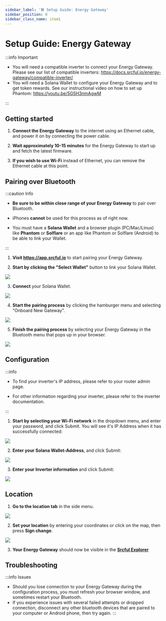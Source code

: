 ```yaml
---
sidebar_label: '🛠️ Setup Guide: Energy Gateway'
sidebar_position: 0
sidebar_class_name: item1
---
```


# Setup Guide: Energy Gateway

:::info Important

- You will need a compatible inverter to connect your Energy Gateway. Please see our list of compatible inverters: https://docs.srcful.io/energy-gateway/compatible-inverter/
- You will need a Solana Wallet to configure your Energy Gateway and to get token rewards. See our instructional video on how to set up Phantom: https://youtu.be/5G5H3nmAgwM

:::

## Getting started

1. **Connect the Energy Gateway** to the internet using an Ethernet cable, and power it on by connecting the power cable.

2. **Wait approximately 10-15 minutes** for the Energy Gateway to start up and fetch the latest firmware. 

3. **If you wish to use Wi-Fi** instead of Ethernet, you can remove the Ethernet cable at this point.

## Pairing over Bluetooth

:::caution Info 

- **Be sure to be within close range of your Energy Gateway** to pair over Bluetooth.

- iPhones **cannot** be used for this process as of right now.

- You must have a **Solana Wallet** and a browser plugin (PC/Mac/Linux) like **Phantom** or **Solflare** or an app like Phantom or Solflare (Android) to be able to link your Wallet.

:::

1. **Visit https://app.srcful.io** to start pairing your Energy Gateway.


2. **Start by clicking the "Select Wallet"** button to link your Solana Wallet.

![](../static/img/guide/step-1.png)

3. **Connect** your Solana Wallet.

![](../static/img/guide/step-2.png)

4. **Start the pairing process** by clicking the hamburger menu and selecting "Onboard New Gateway".

![](../static/img/guide/step-3.png)

5. **Finish the pairing process** by selecting your Energy Gateway in the Bluetooth menu that pops up in your browser.

![](../static/img/guide/step-4.png)


## Configuration


:::info

- To find your inverter's IP address, please refer to your router admin page.

- For other information regarding your inverter, please refer to the inverter documentation.

:::

1. **Start by selecting your Wi-Fi network** in the dropdown menu, and enter your password, and click Submit. You will see it's IP Address when it has successfully connected:

![](../static/img/guide/step-5.png)


2. **Enter your Solana Wallet-Address**, and click Submit: 

![](../static/img/guide/step-6.png)

3. **Enter your Inverter information** and click Submit:

![](../static/img/guide/step-7.png)

## Location

1. **Go to the location tab** in the side menu.

![](../static/img/guide/step-8.png)

2. **Set your location** by entering your coordinates or click on the map, then press **Sign change**.

![](../static/img/guide/step-9.png)

3. **Your Energy Gateway** should now be visible in the [**Srcful Explorer**](https://srcful.io)

## Troubleshooting

:::info Issues
- Should you lose connection to your Energy Gateway during the configuration process, you must refresh your browser window, and sometimes restart your Bluetooth.
- If you experience issues with several failed attempts or dropped connection, disconnect any other bluetooth devices that are paired to your computer or Android phone, then try again.
:::